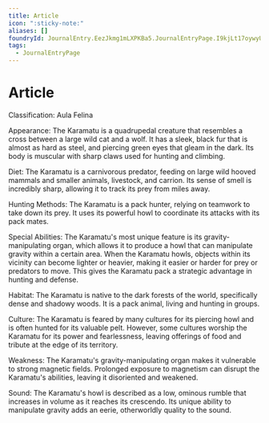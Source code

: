 ```yaml
---
title: Article
icon: ":sticky-note:"
aliases: []
foundryId: JournalEntry.EezJkmg1mLXPKBa5.JournalEntryPage.I9kjLt17oywyUocK
tags:
  - JournalEntryPage
---
```


# Article
Classification: Aula Felina

Appearance: The Karamatu is a quadrupedal creature that resembles a cross between a large wild cat and a wolf. It has a sleek, black fur that is almost as hard as steel, and piercing green eyes that gleam in the dark. Its body is muscular with sharp claws used for hunting and climbing.

Diet: The Karamatu is a carnivorous predator, feeding on large wild hooved mammals and smaller animals, livestock, and carrion. Its sense of smell is incredibly sharp, allowing it to track its prey from miles away.

Hunting Methods: The Karamatu is a pack hunter, relying on teamwork to take down its prey. It uses its powerful howl to coordinate its attacks with its pack mates.

Special Abilities: The Karamatu's most unique feature is its gravity-manipulating organ, which allows it to produce a howl that can manipulate gravity within a certain area. When the Karamatu howls, objects within its vicinity can become lighter or heavier, making it easier or harder for prey or predators to move. This gives the Karamatu pack a strategic advantage in hunting and defense.

Habitat: The Karamatu is native to the dark forests of the world, specifically dense and shadowy woods. It is a pack animal, living and hunting in groups.

Culture: The Karamatu is feared by many cultures for its piercing howl and is often hunted for its valuable pelt. However, some cultures worship the Karamatu for its power and fearlessness, leaving offerings of food and tribute at the edge of its territory.

Weakness: The Karamatu's gravity-manipulating organ makes it vulnerable to strong magnetic fields. Prolonged exposure to magnetism can disrupt the Karamatu's abilities, leaving it disoriented and weakened.

Sound: The Karamatu's howl is described as a low, ominous rumble that increases in volume as it reaches its crescendo. Its unique ability to manipulate gravity adds an eerie, otherworldly quality to the sound.